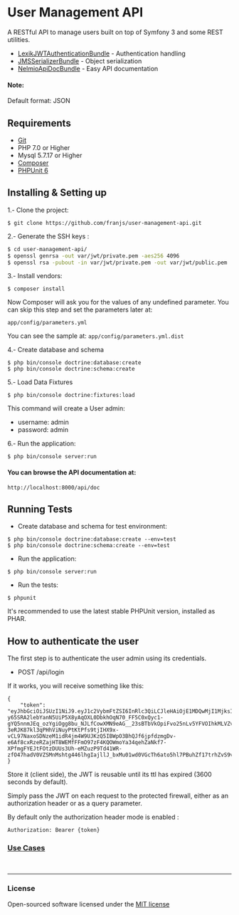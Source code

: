 User Management API 
====================

A RESTful API to manage users built on top of Symfony 3 and some REST utilities.

- [LexikJWTAuthenticationBundle](https://github.com/lexik/LexikJWTAuthenticationBundle) - Authentication handling
- [JMSSerializerBundle](https://github.com/schmittjoh/JMSSerializerBundle) - Object serialization
- [NelmioApiDocBundle](https://github.com/nelmio/NelmioApiDocBundle) - Easy API documentation

#### Note:
 Default format: JSON

## Requirements

- [Git](https://git-scm.com/)
- PHP 7.0 or Higher
- Mysql 5.7.17 or Higher
- [Composer](https://getcomposer.org/)
- [PHPUnit 6](https://phpunit.de/)

## Installing & Setting up

1.- Clone the project:

````
$ git clone https://github.com/franjs/user-management-api.git
````

2.- Generate the SSH keys :

``` bash
$ cd user-management-api/
$ openssl genrsa -out var/jwt/private.pem -aes256 4096
$ openssl rsa -pubout -in var/jwt/private.pem -out var/jwt/public.pem
```

3.- Install vendors:

````
$ composer install
````

Now Composer will ask you for the values of any undefined parameter. You can skip this step and set the parameters later at:

`app/config/parameters.yml`

You can see the sample at: `app/config/parameters.yml.dist`

4.- Create database and schema

````
$ php bin/console doctrine:database:create
$ php bin/console doctrine:schema:create
````

5.- Load Data Fixtures

`$ php bin/console doctrine:fixtures:load`

This command will create a User admin:

- username: admin
- password: admin

6.- Run the application:

`$ php bin/console server:run`

#### You can browse the API documentation at: 

`http://localhost:8000/api/doc`

## Running Tests

- Create database and schema for test environment:

````
$ php bin/console doctrine:database:create --env=test
$ php bin/console doctrine:schema:create --env=test
````

- Run the application:

`$ php bin/console server:run`

- Run the tests:

`$ phpunit`

It's recommended to use the latest stable PHPUnit version, installed as PHAR.

## How to authenticate the user
The first step is to authenticate the user admin using its credentials.

- POST /api/login

If it works, you will receive something like this:

````
{
    "token": "eyJhbGciOiJSUzI1NiJ9.eyJ1c2VybmFtZSI6InRlc3QiLCJleHAiOjE1MDQwMjI1MjksImlhdCI6MTUwNDAxODkyOX0.Y9lc7eXmFdkP-y65SRA2lebYanN5UiP5X8yAqOXL0DbkhOqN70_FF5C0xQyc1-gYQ5nnmJEq_ozYgiOgg8bu_NJLfCowXMN9eAG__23sBTbVkOpiFvo25nLv5YFVOIhkMLVZv9XiClkIuUkCSrG9fRytLlb8PsvGBvM9SH5vvxAqMKTTw9v3zhe6AYf_jDNiDevmBkN8QdIxi7tsGM4Q8g0PU7v7RGBOryEWFaA_NvEOFDEIV4cGVMEVRy_NOJnFXfBhUeTI1XSNA5YVG8qGI12PKPawLdwXDGM1oTpOVc01WtHjhT0L-3eRJK87kl3qPHhViNuyPtKtPfs9tjIHX9x-vCL97NaxoSDNzeM1idR4jm4W9UJKzQ5IBWpO3BhQJf6jpfdzmgDv-e6Af8cxRzeRZajHT8WEMfFFmO97zF4KQOWmoYa34qehZaNkf7-XPfmgFYEJtFOtzDUUs3Uh-eMZuzP9Td41WR-zfO47hadV0VZSMnMshtg446lhgIajllJ_bxMu01wd0VGcTh6ato5hl7PBuhZf17trhZvS9vGLjLJ1etewgmeuZRvOxwQwFi4gpkjJCRQHu56lBRAL254n4OpSZur5tCcrKa55ikvgj8E8m15AIwJznv7ghEftuQ3imOqFN0dmDAX_Edwb0WB0YSEnkCMrApU62Z27JBg"
}
````

Store it (client side), the JWT is reusable until its ttl has expired (3600 seconds by default).

Simply pass the JWT on each request to the protected firewall, either as an authorization header or as a query parameter.

By default only the authorization header mode is enabled : 

`Authorization: Bearer {token}`
<br>

### [Use Cases](docs/USE_CASES.md)
<br>
<hr>

### License
Open-sourced software licensed under the [MIT license](http://opensource.org/licenses/MIT)